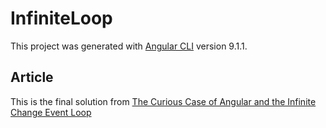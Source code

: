 # InfiniteLoop

This project was generated with [Angular CLI](https://github.com/angular/angular-cli) version 9.1.1.

## Article

This is the final solution from [The Curious Case of Angular and the Infinite Change Event Loop](https://www.mattspaulding.org/The-Curious-Case-of-Angular-and-the-Infinite-Change-Event-Loop/)